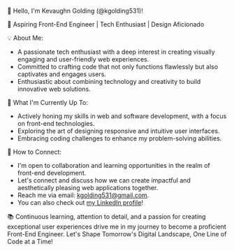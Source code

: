 👋 Hello, I'm Kevaughn Golding (@kgolding531)!

🌟 Aspiring Front-End Engineer | Tech Enthusiast | Design Aficionado

💡 About Me:
   - A passionate tech enthusiast with a deep interest in creating visually engaging and user-friendly web experiences.
   - Committed to crafting code that not only functions flawlessly but also captivates and engages users.
   - Enthusiastic about combining technology and creativity to build innovative web solutions.

🌱 What I'm Currently Up To:
   - Actively honing my skills in web and software development, with a focus on front-end technologies.
   - Exploring the art of designing responsive and intuitive user interfaces.
   - Embracing coding challenges to enhance my problem-solving abilities.

🚀 How to Connect:
   - I'm open to collaboration and learning opportunities in the realm of front-end development.
   - Let's connect and discuss how we can create impactful and aesthetically pleasing web applications together.
   - Reach me via email: kgolding531@gmail.com.
   - You can also check out <a href="https://www.linkedin.com/in/kevaughngolding/" target="_blank"> my LinkedIn profile</a>!

📚 Continuous learning, attention to detail, and a passion for creating exceptional user experiences drive me in my journey to become a proficient Front-End Engineer. Let's Shape Tomorrow's Digital Landscape, One Line of Code at a Time!

<!---
kgolding531/kgolding531 is a ✨ special ✨ repository because its `README.md` (this file) appears on your GitHub profile.
You can click the Preview link to take a look at your changes.
--->
